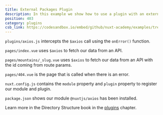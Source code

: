 ```yaml
---
title: External Packages Plugin
description: In this example we show how to use a plugin with an external package - axios
position: 403
category: plugins
csb_link: https://codesandbox.io/embed/github/nuxt-academy/examples/tree/master/plugins/external-packages-plugin
---
```


<example-intro></example-intro>

`plugins/axios.js` intercepts the `$axios` call using the `onError()` function.

`pages/index.vue` uses `$axios` to fetch our data from an API.

`pages/mountains/_slug.vue` uses `$axios` to fetch our data from an API with the id coming from route params.

`pages/404.vue` is the page that is called when there is an error.

`nuxt.config.js` contains the `module` property and `plugin` property to register our module and plugin.

`package.json` shows our module `@nuxtjs/axios` has been installed.

<base-alert type="next">

Learn more in the Directory Structure book in the [plugins](/docs/2.x/directory-structure/plugins#external-packages) chapter.

</base-alert>

<code-sandbox :src="csb_link"></code-sandbox>
